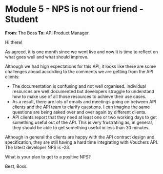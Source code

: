 # Module 5 - NPS is not our friend - Student

**From**: The Boss
**To**: API Product Manager

Hi there!

As agreed, it is one month since we went live and now it is time to reflect on what goes well and what should improve.

Although we had high expectations for this API, it looks like there are some challenges ahead according to the comments we are getting from the API clients:

-   The documentation is confusing and not well organised. Individual resources are well documented but developers struggle to understand how to make use of all those resources to achieve their use cases.
-   As a result, there are lots of emails and meetings going on between API clients and the API team to clarify questions. I can imagine the same questions are being asked over and over again by different clients.
-   API clients report that they need at least one or two working days to get something useful out of the API. This is very frustrating as, in general, they should be able to get something useful in less than 30 minutes.

Although in general the clients are happy with the API contract design and specification, they are still having a hard time integrating with Vouchers API. The latest developer NPS is -23.

What is your plan to get to a positive NPS?

Best,
Boss.
